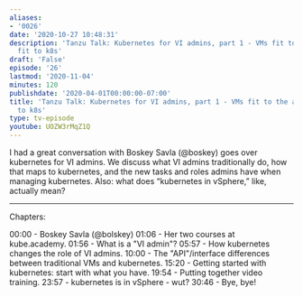 ```yaml
---
aliases:
- '0026'
date: '2020-10-27 10:48:31'
description: 'Tanzu Talk: Kubernetes for VI admins, part 1 - VMs fit to the app/apps
  fit to k8s'
draft: 'False'
episode: '26'
lastmod: '2020-11-04'
minutes: 120
publishdate: '2020-04-01T00:00:00-07:00'
title: 'Tanzu Talk: Kubernetes for VI admins, part 1 - VMs fit to the app/apps fit
  to k8s'
type: tv-episode
youtube: UOZW3rMqZ1Q
---
```


I had a great conversation with Boskey Savla (@boskey) goes over kubernetes for VI admins. We discuss what VI admins traditionally do, how that maps to kubernetes, and the new tasks and roles admins have when managing kubernetes. Also: what does “kubernetes in vSphere,” like, actually mean?

----
Chapters:

00:00 - Boskey Savla (@bolskey)
01:06 - Her two courses at kube.academy.
01:56 - What is a "VI admin"?
05:57 - How kubernetes changes the role of VI admins.
10:00 - The "API"/interface differences between traditional VMs and kubernetes.
15:20 - Getting started with kubernetes: start with what you have.
19:54 - Putting together video training.
23:57 - kubernetes is in vSphere - wut?
30:46 - Bye, bye!